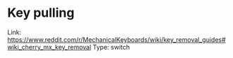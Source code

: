 # Key pulling

Link: https://www.reddit.com/r/MechanicalKeyboards/wiki/key_removal_guides#wiki_cherry_mx_key_removal
Type: switch